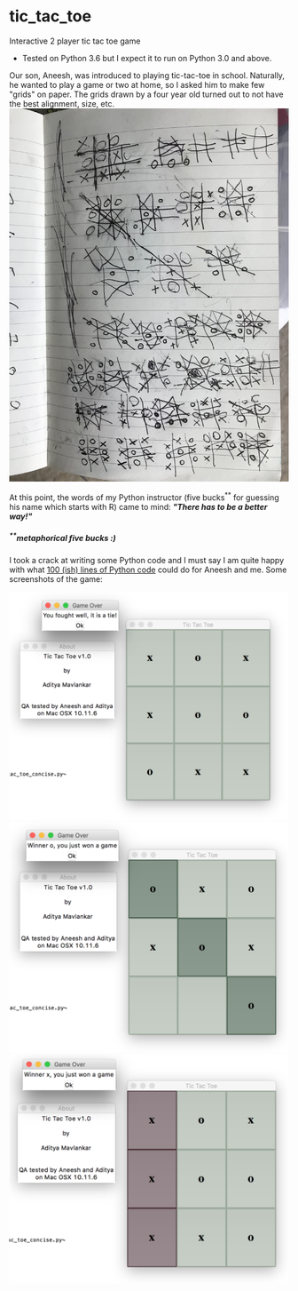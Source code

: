 # tic_tac_toe
Interactive 2 player tic tac toe game

* Tested on Python 3.6 but I expect it to run on Python 3.0 and above.

Our son, Aneesh, was introduced to playing tic-tac-toe in school. Naturally, he wanted to play a game or two at home, so I asked him to make few "grids" on paper. The grids drawn by a four year old turned out to not have the best alignment, size, etc. 
![alt text](images/aneeshNotebook.jpg)

At this point, the words of my Python instructor (five bucks<sup>**</sup> for guessing his name which starts with R) came to mind: **_"There has to be a better way!"_**

##### <sup>**</sup>metaphorical five bucks :)

I took a crack at writing some Python code and I must say I am quite happy with what [100 (ish) lines of Python code](./tic_tac_toe_concise.py) could do for Aneesh and me. Some screenshots of the game:

![alt text](images/tie.png)
![alt text](images/win_o.png)
![alt text](images/win_x.png)
